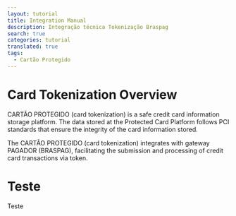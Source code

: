 ```yaml
---
layout: tutorial
title: Integration Manual
description: Integração técnica Tokenização Braspag
search: true
categories: tutorial
translated: true
tags:
  - Cartão Protegido
---
```


# Card Tokenization Overview

CARTÃO PROTEGIDO (card tokenization) is a safe credit card information storage platform. The data stored at the Protected Card Platform follows PCI standards that ensure the integrity of the card information stored.

The CARTÃO PROTEGIDO (card tokenization) integrates with gateway PAGADOR (BRASPAG), facilitating the submission and processing of credit card transactions via token.

# Teste

Teste
